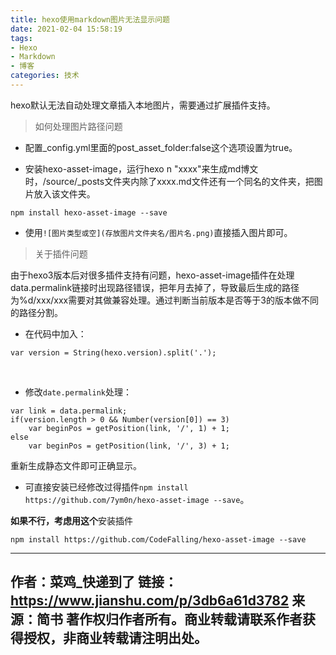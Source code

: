 ```yaml
---
title: hexo使用markdown图片无法显示问题
date: 2021-02-04 15:58:19
tags:
- Hexo
- Markdown
- 博客
categories: 技术
---
```


hexo默认无法自动处理文章插入本地图片，需要通过扩展插件支持。

> 如何处理图片路径问题

* 配置_config.yml里面的post_asset_folder:false这个选项设置为true。

* 安装hexo-asset-image，运行hexo n "xxxx"来生成md博文时，/source/_posts文件夹内除了xxxx.md文件还有一个同名的文件夹，把图片放入该文件夹。

```
npm install hexo-asset-image --save 
```

* 使用`![图片类型或空](存放图片文件夹名/图片名.png)`直接插入图片即可。

> 关于插件问题

由于hexo3版本后对很多插件支持有问题，hexo-asset-image插件在处理data.permalink链接时出现路径错误，把年月去掉了，导致最后生成的路径为%d/xxx/xxx需要对其做兼容处理。通过判断当前版本是否等于3的版本做不同的路径分割。

* 在代码中加入：
```
var version = String(hexo.version).split('.');
```
&emsp;&emsp;

* 修改`date.permalink`处理：
```
var link = data.permalink;  
if(version.length > 0 && Number(version[0]) == 3) 
    var beginPos = getPosition(link, '/', 1) + 1; 
else 
    var beginPos = getPosition(link, '/', 3) + 1;
```
重新生成静态文件即可正确显示。

* 可直接安装已经修改过得插件`npm install https://github.com/7ym0n/hexo-asset-image --save`。

**如果不行，考虑用这个**安装插件

`npm install https://github.com/CodeFalling/hexo-asset-image --save`

-------------------------------
作者：菜鸡_快递到了
链接：https://www.jianshu.com/p/3db6a61d3782
来源：简书
著作权归作者所有。商业转载请联系作者获得授权，非商业转载请注明出处。
--------------------------------